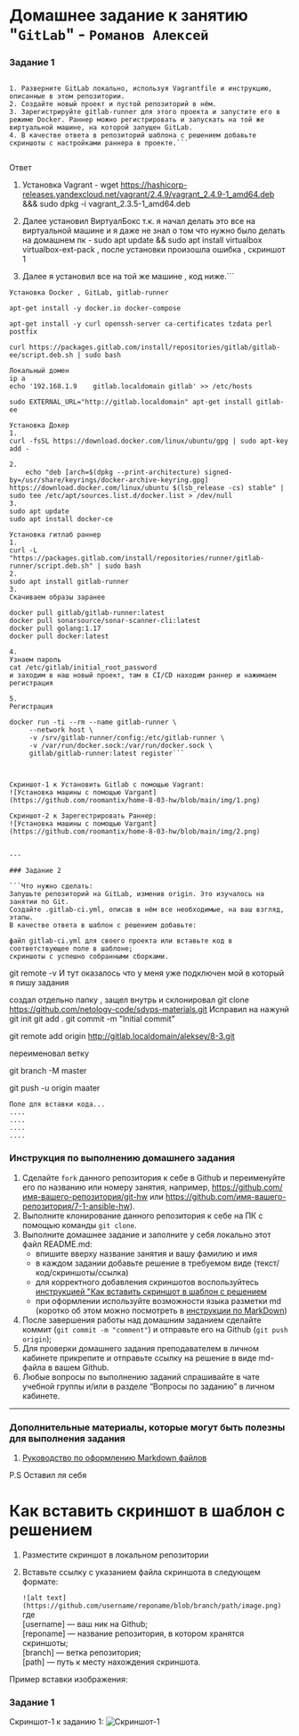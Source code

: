 # Домашнее задание к занятию "`GitLab`" - `Романов Алексей`



### Задание 1

```Что нужно сделать:

1. Разверните GitLab локально, используя Vagrantfile и инструкцию, описанные в этом репозитории.
2. Создайте новый проект и пустой репозиторий в нём.
3. Зарегистрируйте gitlab-runner для этого проекта и запустите его в режиме Docker. Раннер можно регистрировать и запускать на той же виртуальной машине, на которой запущен GitLab.
4. В качестве ответа в репозиторий шаблона с решением добавьте скриншоты с настройками раннера в проекте.```


```
Ответ
1. Установка  Vagrant - wget https://hashicorp-releases.yandexcloud.net/vagrant/2.4.9/vagrant_2.4.9-1_amd64.deb &&&
sudo dpkg -i vagrant_2.3.5-1_amd64.deb

2. Далее установил ВиртуалБокс т.к. я начал делать это все на виртуальной машине  и я даже не знал о том что нужно было делать на домашнем пк - sudo apt update && sudo apt install virtualbox virtualbox-ext-pack , после установки произошла ошибка , скриншот 1

3. Далее я установил все на той же машине , код ниже.```

```Поле для вставки кода...
Установка Docker , GitLab, gitlab-runner

apt-get install -y docker.io docker-compose

apt-get install -y curl openssh-server ca-certificates tzdata perl postfix

curl https://packages.gitlab.com/install/repositories/gitlab/gitlab-ee/script.deb.sh | sudo bash

Локальный домен
ip a
echo '192.168.1.9    gitlab.localdomain gitlab' >> /etc/hosts

sudo EXTERNAL_URL="http://gitlab.localdomain" apt-get install gitlab-ee

Установка Докер
1.
curl -fsSL https://download.docker.com/linux/ubuntu/gpg | sudo apt-key add -

2.
    echo "deb [arch=$(dpkg --print-architecture) signed-by=/usr/share/keyrings/docker-archive-keyring.gpg] https://download.docker.com/linux/ubuntu $(lsb_release -cs) stable" | sudo tee /etc/apt/sources.list.d/docker.list > /dev/null
3.
sudo apt update
sudo apt install docker-ce

Установка гитлаб раннер
1.
curl -L "https://packages.gitlab.com/install/repositories/runner/gitlab-runner/script.deb.sh" | sudo bash
2.
sudo apt install gitlab-runner
3.
Скачиваем образы заранее

docker pull gitlab/gitlab-runner:latest
docker pull sonarsource/sonar-scanner-cli:latest
docker pull golang:1.17
docker pull docker:latest

4.
Узнаем пароль
cat /etc/gitlab/initial_root_password
и заходим в наш новый проект, там в CI/CD находим раннер и нажимаем регистрация

5.
Регистрация

docker run -ti --rm --name gitlab-runner \
     --network host \
     -v /srv/gitlab-runner/config:/etc/gitlab-runner \
     -v /var/run/docker.sock:/var/run/docker.sock \
     gitlab/gitlab-runner:latest register```



Скриншот-1 к Установить Gitlab с помощью Vagrant:
![Установка машины с помощью Vargant](https://github.com/roomantix/home-8-03-hw/blob/main/img/1.png)

Скриншот-2 к Зарегестрировать Раннер:
![Установка машины с помощью Vargant](https://github.com/roomantix/home-8-03-hw/blob/main/img/2.png)


---

### Задание 2

```Что нужно сделать:
Запушьте репозиторий на GitLab, изменив origin. Это изучалось на занятии по Git.
Создайте .gitlab-ci.yml, описав в нём все необходимые, на ваш взгляд, этапы.
В качестве ответа в шаблон с решением добавьте:

файл gitlab-ci.yml для своего проекта или вставьте код в соответствующее поле в шаблоне;
скриншоты с успешно собранными сборками.

```
git remote -v
И тут оказалось что у меня уже подключен мой в который я пишу задания

создал отдельно папку , защел внутрь и склонировал 
git clone https://github.com/netology-code/sdvps-materials.git
Исправил на нажунй
git init
git add .
git commit -m "Initial commit"

git remote add origin http://gitlab.localdomain/aleksey/8-3.git

переименовал ветку

git branch -M master


git push -u origin maater

```
Поле для вставки кода...
....
....
....
....
```




### Инструкция по выполнению домашнего задания

   1. Сделайте `fork` данного репозитория к себе в Github и переименуйте его по названию или номеру занятия, например, https://github.com/имя-вашего-репозитория/git-hw или  https://github.com/имя-вашего-репозитория/7-1-ansible-hw).
   2. Выполните клонирование данного репозитория к себе на ПК с помощью команды `git clone`.
   3. Выполните домашнее задание и заполните у себя локально этот файл README.md:
      - впишите вверху название занятия и вашу фамилию и имя
      - в каждом задании добавьте решение в требуемом виде (текст/код/скриншоты/ссылка)
      - для корректного добавления скриншотов воспользуйтесь [инструкцией "Как вставить скриншот в шаблон с решением](https://github.com/netology-code/sys-pattern-homework/blob/main/screen-instruction.md)
      - при оформлении используйте возможности языка разметки md (коротко об этом можно посмотреть в [инструкции  по MarkDown](https://github.com/netology-code/sys-pattern-homework/blob/main/md-instruction.md))
   4. После завершения работы над домашним заданием сделайте коммит (`git commit -m "comment"`) и отправьте его на Github (`git push origin`);
   5. Для проверки домашнего задания преподавателем в личном кабинете прикрепите и отправьте ссылку на решение в виде md-файла в вашем Github.
   6. Любые вопросы по выполнению заданий спрашивайте в чате учебной группы и/или в разделе “Вопросы по заданию” в личном кабинете.

---
   ### Дополнительные материалы, которые могут быть полезны для выполнения задания

1. [Руководство по оформлению Markdown файлов](https://gist.github.com/Jekins/2bf2d0638163f1294637#Code)

P.S Оставил ля себя

# Как вставить скриншот в шаблон с решением

1. Разместите скриншот в локальном репозитории
2. Вставьте ссылку с указанием файла скриншота в следующем формате:

   `![alt text](https://github.com/username/reponame/blob/branch/path/image.png)`  
   где   
   [username] — ваш ник на Github;  
   [reponame] — название репозитория, в котором хранятся скриншоты;  
   [branch] — ветка репозитория;  
   [path] — путь к месту нахождения скриншота.     

Пример вставки изображения:

### Задание 1

Скриншот-1 к заданию 1:
![Скриншот-1](https://github.com/netology-code/sys-pattern-homework/blob/main/img/img15.png)